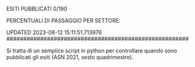 ESITI PUBBLICATI 0/190 

PERCENTUALI DI PASSAGGIO PER SETTORE:

UPDATED 2023-08-12 15:11:51.713976
###################################################### 

Si tratta di un semplice script in python per controllare quando sono pubblicati gli esiti (ASN 2021, sesto quadrimestre).

